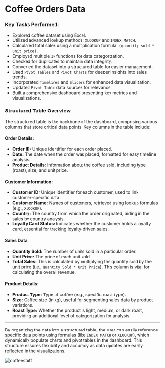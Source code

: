 # Coffee Orders Data 

### Key Tasks Performed:

- Explored coffee dataset using Excel.
- Utilized advanced lookup methods: `XLOOKUP` and `INDEX MATCH`.
- Calculated total sales using a multiplication formula: `(quantity sold * unit price)`.
- Employed multiple `IF` functions for data categorization.
- Checked for duplicates to maintain data integrity.
- Converted the dataset into a structured table for easier management.
- Used `Pivot Tables` and `Pivot Charts` for deeper insights into sales trends.
- Incorporated `Timelines` and `Slicers` for enhanced data visualization.
- Updated `Pivot Table` data sources for relevance.
- Built a comprehensive dashboard presenting key metrics and visualizations.




### Structured Table Overview

The structured table is the backbone of the dashboard, comprising various columns that store critical data points. Key columns in the table include:

#### Order Details:
- **Order ID:** Unique identifier for each order placed.
- **Date:** The date when the order was placed, formatted for easy timeline analysis.
- **Product Details:** Information about the coffee sold, including type (roast), size, and unit price.

#### Customer Information:
- **Customer ID:** Unique identifier for each customer, used to link customer-specific data.
- **Customer Name:** Names of customers, retrieved using lookup formulas (e.g., `XLOOKUP`).
- **Country:** The country from which the order originated, aiding in the sales by country analysis.
- **Loyalty Card Status:** Indicates whether the customer holds a loyalty card, essential for tracking loyalty-driven sales.

#### Sales Data:
- **Quantity Sold:** The number of units sold in a particular order.
- **Unit Price:** The price of each unit sold.
- **Total Sales:** This is calculated by multiplying the quantity sold by the unit price (i.e., `Quantity Sold * Unit Price`). This column is vital for calculating the overall revenue.

#### Product Details:
- **Product Type:** Type of coffee (e.g., specific roast type).
- **Size:** Coffee size (in kg), useful for segmenting sales data by product variations.
- **Roast Type:** Whether the product is light, medium, or dark roast, providing an additional level of categorization for analysis.

---

By organizing the data into a structured table, the user can easily reference specific data points using formulas (like `INDEX MATCH` or `XLOOKUP`), which dynamically populate charts and pivot tables in the dashboard. This structure ensures flexibility and accuracy as data updates are easily reflected in the visualizations.


![coffeestuff](https://github.com/user-attachments/assets/148471d4-0bfe-4c40-93c8-b1675219e82a)
